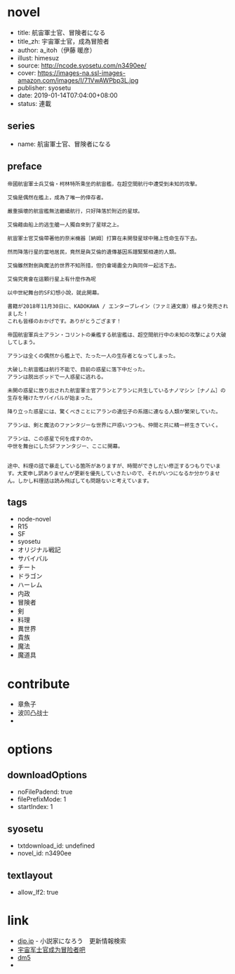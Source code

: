 # novel

- title: 航宙軍士官、冒険者になる
- title_zh: 宇宙軍士官，成為冒險者
- author: a_itoh（伊藤 暖彦）
- illust: himesuz
- source: http://ncode.syosetu.com/n3490ee/
- cover: https://images-na.ssl-images-amazon.com/images/I/71VwAWPbp3L.jpg
- publisher: syosetu
- date: 2019-01-14T07:04:00+08:00
- status: 連載

## series

- name: 航宙軍士官、冒険者になる

## preface


```
帝國航宙軍士兵艾倫・柯林特所乘坐的航宙艦，在超空間航行中遭受到未知的攻擊。

艾倫是偶然在艦上，成為了唯一的倖存者。

嚴重損壞的航宙艦無法繼續航行，只好降落於附近的星球。

艾倫藉由船上的逃生艙一人獨自來到了星球之上。

航宙軍士官艾倫帶著他的奈米機器［納姆］打算在未開發星球中賭上性命生存下去。

然而降落行星的當地居民，竟然是與艾倫的遺傳基因系譜緊緊相連的人類。

艾倫雖然對劍與魔法的世界不知所措，但仍會竭盡全力與同伴一起活下去。

艾倫究竟會在這顆行星上有什麼作為呢

以中世紀舞台的SF幻想小說，就此開幕。

書籍が2018年11月30日に、KADOKAWA / エンターブレイン（ファミ通文庫）様より発売されました！
これも皆様のおかげです。ありがとうござます！

帝国航宙軍兵士アラン・コリントの乗艦する航宙艦は、超空間航行中の未知の攻撃により大破してしまう。

アランは全くの偶然から艦上で、たった一人の生存者となってしまった。

大破した航宙艦は航行不能で、目前の惑星に落下中だった。
アランは脱出ポッドで一人惑星に逃れる。

未開の惑星に放り出された航宙軍士官アランとアランに共生しているナノマシン［ナノム］の生存を賭けたサバイバルが始まった。

降り立った惑星には、驚くべきことにアランの遺伝子の系譜に連なる人類が繁栄していた。

アランは、剣と魔法のファンタジーな世界に戸惑いつつも、仲間と共に精一杯生きていく。

アランは、この惑星で何を成すのか。
中世を舞台にしたSFファンタジー、ここに開幕。


途中、料理の話で暴走している箇所がありますが、時間ができしだい修正するつもりでいます。大変申し訳ありませんが更新を優先していきたいので、それがいつになるか分かりません。しかし料理話は読み飛ばしても問題ないと考えています。
```

## tags

- node-novel
- R15
- SF
- syosetu
- オリジナル戦記
- サバイバル
- チート
- ドラゴン
- ハーレム
- 内政
- 冒険者
- 剣
- 料理
- 異世界
- 貴族
- 魔法
- 魔道具

# contribute

- 章魚子
- 波凹凸战士
- 

# options

## downloadOptions

- noFilePadend: true
- filePrefixMode: 1
- startIndex: 1

## syosetu

- txtdownload_id: undefined
- novel_id: n3490ee

## textlayout

- allow_lf2: true

# link

- [dip.jp](https://narou.nar.jp/search.php?text=n3490ee&novel=all&genre=all&new_genre=all&length=0&down=0&up=100) - 小説家になろう　更新情報検索
- [宇宙军士官成为冒险者吧](https://tieba.baidu.com/f?kw=%E5%AE%87%E5%AE%99%E5%86%9B%E5%A3%AB%E5%AE%98%E6%88%90%E4%B8%BA%E5%86%92%E9%99%A9%E8%80%85&ie=utf-8 "宇宙军士官成为冒险者")
- [dm5](http://www.dm5.com/manhua-yuzhoujunshiguan-chengweimaoxianzhe/)
- 



